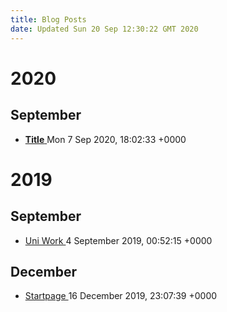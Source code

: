 ```yaml
---
title: Blog Posts
date: Updated Sun 20 Sep 12:30:22 GMT 2020
---
```


# 2020

## September

+ [ __Title__ ](/home/gavarch/git/website/local/posts/2020/September/normal.html) <date> Mon  7 Sep 2020, </date> <time> 18:02:33 +0000 </time>

# 2019

## September

+ [ Uni Work ](/home/gavarch/git/website/local/posts/2019/September/uni-work.html) <date> 4 September 2019, </date> <time> 00:52:15 +0000 </time>

## December

+ [ Startpage ](/home/gavarch/git/website/local/posts/2019/December/startpage.html) <date> 16 December 2019, </date> <time> 23:07:39 +0000 </time>

